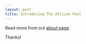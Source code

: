 ```yaml
---
layout: post
title: Introducing The African Pool
---
```

Read more from out <a href='/about'>about page</a>.

Thanks!
